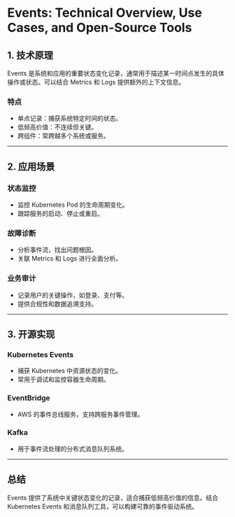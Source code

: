 # **Events: Technical Overview, Use Cases, and Open-Source Tools**

## **1. 技术原理**
Events 是系统和应用的重要状态变化记录，通常用于描述某一时间点发生的具体操作或状态。可以结合 Metrics 和 Logs 提供额外的上下文信息。

### **特点**
- 单点记录：捕获系统特定时间的状态。
- 低频高价值：不连续但关键。
- 跨组件：常跨越多个系统或服务。

---

## **2. 应用场景**
### **状态监控**
- 监控 Kubernetes Pod 的生命周期变化。
- 跟踪服务的启动、停止或重启。

### **故障诊断**
- 分析事件流，找出问题根因。
- 关联 Metrics 和 Logs 进行全面分析。

### **业务审计**
- 记录用户的关键操作，如登录、支付等。
- 提供合规性和数据追溯支持。

---

## **3. 开源实现**
### **Kubernetes Events**
- 捕获 Kubernetes 中资源状态的变化。
- 常用于调试和监控容器生命周期。

### **EventBridge**
- AWS 的事件总线服务，支持跨服务事件管理。

### **Kafka**
- 用于事件流处理的分布式消息队列系统。

---

## **总结**
Events 提供了系统中关键状态变化的记录，适合捕获低频高价值的信息。结合 Kubernetes Events 和消息队列工具，可以构建可靠的事件驱动系统。
